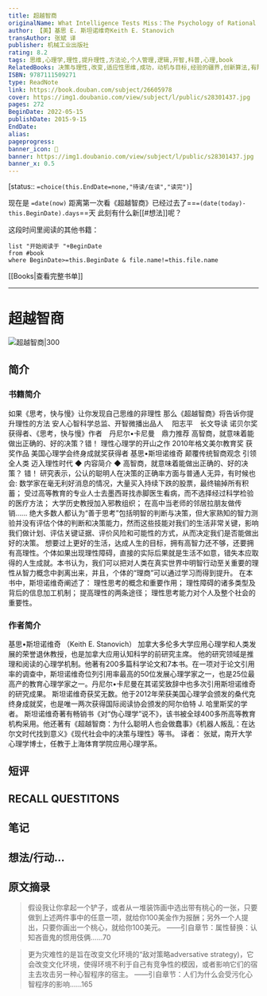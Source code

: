 ```yaml
---
title: 超越智商
originalName: What Intelligence Tests Miss：The Psychology of Rational Thought
author: 【美】基思 E. 斯坦诺维奇Keith E. Stanovich
transAuthor: 张斌 译
publisher: 机械工业出版社
rating: 8.2
tags: 思维,心理学,理性,提升理性,方法论,个人管理,逻辑,开智,科普,心理,book
RelatedBooks: 决策与理性,改变,适应性思维,成功，动机与目标,经验的疆界,创新算法,有限理性,认知心理学及其启示,思维与决策（第四版）,这才是心理学（第9版）
ISBN: 9787111509271
type: ReadNote
link: https://book.douban.com/subject/26605978
cover: https://img1.doubanio.com/view/subject/l/public/s28301437.jpg
pages: 272
BeginDate: 2022-05-15
publishDate: 2015-9-15
EndDate:
alias:
pageprogress:
banner_icon: 📖
banner: https://img1.doubanio.com/view/subject/l/public/s28301437.jpg
banner_x: 0.5
---
```

[status:: `=choice(this.EndDate=none,"待读/在读","读完")`]

现在是 `=date(now)`
距离第一次看《超越智商》已经过去了==`=(date(today)-this.BeginDate).days`==天
此刻有什么新[[#想法]]呢？


这段时间里阅读的其他书籍：

```dataview
list "开始阅读于 "+BeginDate
from #book 
where BeginDate>=this.BeginDate & file.name!=this.file.name
```

[[Books|查看完整书单]]

---
# 超越智商

![超越智商|300](https://img1.doubanio.com/view/subject/l/public/s28301437.jpg)

## 简介
### 书籍简介

如果《思考，快与慢》让你发现自己思维的非理性
那么《超越智商》将告诉你提升理性的方法
安人心智科学总监、开智微播出品人　 阳志平　长文导读
诺贝尔奖获得者、《思考，快与慢》作者　丹尼尔•卡尼曼　鼎力推荐
高智商，就意味着能做出正确的、好的决策？错！
理性心理学的开山之作
2010年格文美尔教育奖 获奖作品
美国心理学会终身成就奖获得者 基思•斯坦诺维奇
颠覆传统智商观念 引领全人类 迈入理性时代
◆ 内容简介 ◆
高智商，就意味着能做出正确的、好的决策？
错！
研究表示，公认的聪明人在决策的正确率方面与普通人无异，有时候也会:
数学家在毫无利好消息的情况，大量买入持续下跌的股票，最终输掉所有积蓄；
受过高等教育的专业人士去墨西哥找赤脚医生看病，而不选择经过科学检验的医疗方法；
大学历史教授加入邪教组织；
在高中当老师的邻居拉朋友做传销……
绝大多数人都认为“善于思考”包括明智的判断与决策，但大家熟知的智力测验并没有评估个体的判断和决策能力，然而这些技能对我们的生活非常关键，影响我们做计划、评估关键证据、评价风险和可能性的方式，从而决定我们是否能做出好的决策。
想要过上更好的生活，达成人生的目标，拥有高智力还不够，还要拥有高理性。个体如果出现理性障碍，直接的实际后果就是生活不如意，错失本应取得的人生成就。本书认为，我们可以把对人类在真实世界中明智行动至关重要的理性从智力概念中剥离出来，并且，个体的“理商”可以通过学习而得到提升。
在本书中，斯坦诺维奇阐述了：
理性思考的概念和重要作用；
理性障碍的诸多类型及背后的信息加工机制；
提高理性的两条途径；
理性思考能力对个人及整个社会的重要性。


### 作者简介

基思•斯坦诺维奇 （Keith E. Stanovich）
加拿大多伦多大学应用心理学和人类发展的荣誉退休教授，也是加拿大应用认知科学的前研究主席。
他的研究领域是推理和阅读的心理学机制。他著有200多篇科学论文和7本书。在一项对于论文引用率的调查中，斯坦诺维奇位列引用率最高的50位发展心理学家之一，也是25位最高产的教育心理学家之一。丹尼尔•卡尼曼在其诺奖致辞中也多次引用斯坦诺维奇的研究成果。
斯坦诺维奇获奖无数。他于2012年荣获美国心理学会颁发的桑代克终身成就奖，也是唯一两次获得国际阅读协会颁发的阿尔伯特 J. 哈里斯奖的学者。
斯坦诺维奇著有畅销书《对“伪心理学”说不》，该书被全球400多所高等教育机构采用。他还著有《超越智商：为什么聪明人也会做蠢事》《机器人叛乱：在达尔文时代找到意义》《现代社会中的决策与理性》等书。
译者：
张斌，南开大学心理学博士，任教于上海体育学院应用心理学系。


## 短评

## RECALL QUESTITONS

## 笔记

## 想法/行动...

## 原文摘录
> 假设我让你拿起一个铲子，或者从一堆装饰画中选出带有桃心的一张，只要做到上述两件事中的任意一项，就给你100美金作为报酬；另外一个人提出，只要你画出一个桃心，就给你100美元。
——引自章节：属性替换：认知吝啬鬼的惯用伎俩……70

> 更为灾难性的是旨在改变文化环境的“敌对策略adversative strategy)，它会改变文化环境，使得环境不利于自己有竞争性的模因，或者影响它们的宿主去攻击另一种心智程序的宿主。
——引自章节：人们为什么会受污化心智程序的影响……165

## 

